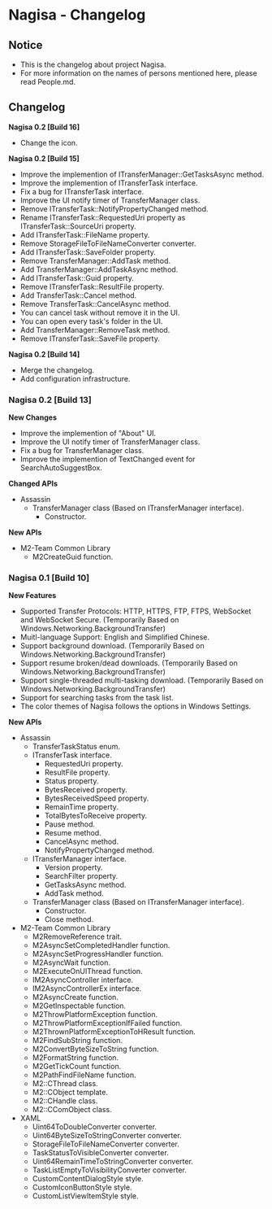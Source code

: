 ﻿# Nagisa - Changelog

## Notice
- This is the changelog about project Nagisa.
- For more information on the names of persons mentioned here, please read 
  People.md.

## Changelog

**Nagisa 0.2 [Build 16]**
- Change the icon.

**Nagisa 0.2 [Build 15]**
- Improve the implemention of ITransferManager::GetTasksAsync method.
- Improve the implemention of ITransferTask interface.
- Fix a bug for ITransferTask interface.
- Improve the UI notify timer of TransferManager class.
- Remove ITransferTask::NotifyPropertyChanged method.
- Rename ITransferTask::RequestedUri property as ITransferTask::SourceUri
  property.
- Add ITransferTask::FileName property.
- Remove StorageFileToFileNameConverter converter.
- Add ITransferTask::SaveFolder property.
- Remove TransferManager::AddTask method.
- Add TransferManager::AddTaskAsync method.
- Add ITransferTask::Guid property.
- Remove ITransferTask::ResultFile property.
- Add TransferTask::Cancel method.
- Remove TransferTask::CancelAsync method.
- You can cancel task without remove it in the UI.
- You can open every task's folder in the UI.
- Add TransferManager::RemoveTask method.
- Remove ITransferTask::SaveFile property.

**Nagisa 0.2 [Build 14]**
- Merge the changelog.
- Add configuration infrastructure.

### Nagisa 0.2 [Build 13]
**New Changes**
- Improve the implemention of "About" UI.
- Improve the UI notify timer of TransferManager class.
- Fix a bug for TransferManager class.
- Improve the implemention of TextChanged event for SearchAutoSuggestBox. 

**Changed APIs**
- Assassin
  - TransferManager class (Based on ITransferManager interface).
    - Constructor.

**New APIs**
- M2-Team Common Library
  - M2CreateGuid function.

### Nagisa 0.1 [Build 10]
**New Features**
- Supported Transfer Protocols: HTTP, HTTPS, FTP, FTPS, WebSocket and WebSocket
  Secure. (Temporarily Based on Windows.Networking.BackgroundTransfer)
- Muitl-language Support: English and Simplified Chinese.
- Support background download. 
  (Temporarily Based on Windows.Networking.BackgroundTransfer)
- Support resume broken/dead downloads.
  (Temporarily Based on Windows.Networking.BackgroundTransfer)
- Support single-threaded multi-tasking download.
  (Temporarily Based on Windows.Networking.BackgroundTransfer)
- Support for searching tasks from the task list.
- The color themes of Nagisa follows the options in Windows Settings.

**New APIs**
- Assassin
  - TransferTaskStatus enum.
  - ITransferTask interface.
    - RequestedUri property.
	- ResultFile property.
	- Status property.
	- BytesReceived property.
	- BytesReceivedSpeed property.
	- RemainTime property.
	- TotalBytesToReceive property.
	- Pause method.
	- Resume method.
	- CancelAsync method.
	- NotifyPropertyChanged method.
  - ITransferManager interface.
    - Version property.
	- SearchFilter property.
	- GetTasksAsync method.
	- AddTask method.
  - TransferManager class (Based on ITransferManager interface).
    - Constructor.
	- Close method.
- M2-Team Common Library
  - M2RemoveReference trait.
  - M2AsyncSetCompletedHandler function.
  - M2AsyncSetProgressHandler function.
  - M2AsyncWait function.
  - M2ExecuteOnUIThread function.
  - IM2AsyncController interface.
  - IM2AsyncControllerEx interface.
  - M2AsyncCreate function.
  - M2GetInspectable function.
  - M2ThrowPlatformException function.
  - M2ThrowPlatformExceptionIfFailed function.
  - M2ThrownPlatformExceptionToHResult function.
  - M2FindSubString function.
  - M2ConvertByteSizeToString function.
  - M2FormatString function.
  - M2GetTickCount function.
  - M2PathFindFileName function.
  - M2::CThread class.
  - M2::CObject template.
  - M2::CHandle class.
  - M2::CComObject class.
- XAML
  - Uint64ToDoubleConverter converter.
  - Uint64ByteSizeToStringConverter converter.
  - StorageFileToFileNameConverter converter.
  - TaskStatusToVisibleConverter converter.
  - Uint64RemainTimeToStringConverter converter.
  - TaskListEmptyToVisibilityConverter converter.
  - CustomContentDialogStyle style.
  - CustomIconButtonStyle style.
  - CustomListViewItemStyle style.
